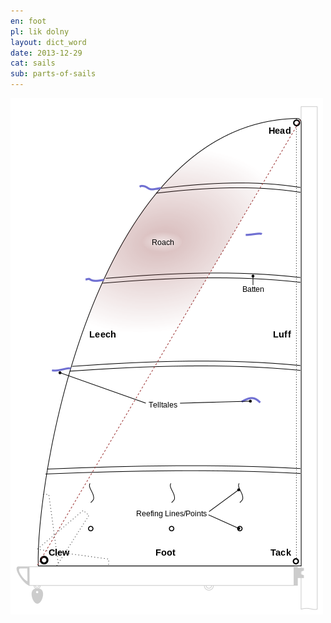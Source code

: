 ```yaml
---
en: foot
pl: lik dolny 
layout: dict_word
date: 2013-12-29
cat: sails
sub: parts-of-sails
---
```


![części żagla](/img/dict/parts_of_a_sail.png)

<!-- TODO: opis -->
